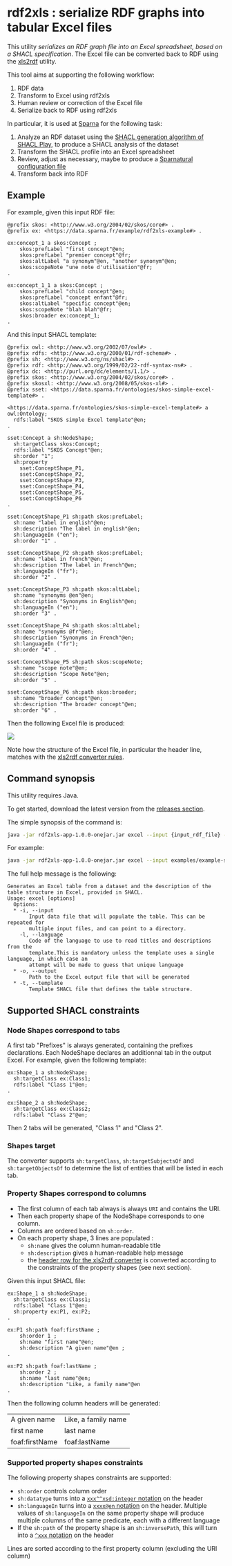 # rdf2xls : serialize RDF graphs into tabular Excel files


This utility _serializes an RDF graph file into an Excel spreadsheet, based on a SHACL specification_. The Excel file can be converted back to RDF using the [xls2rdf](https://xls2rdf.sparna.fr) utility.

This tool aims at supporting the following workflow:

1. RDF data
2. Transform to Excel using rdf2xls
3. Human review or correction of the Excel file
4. Serialize back to RDF using rdf2xls

In particular, it is used at [Sparna](https://sparna.fr) for the following task:

1. Analyze an RDF dataset using the [SHACL generation algorithm of SHACL Play](https://shacl-play.sparna.fr/play/generate#documentation), to produce a SHACL analysis of the dataset
2. Transform the SHACL profile into an Excel spreadsheet
3. Review, adjust as necessary, maybe to produce a [Sparnatural configuration file](https://docs.sparnatural.eu/SHACL-based-configuration.html)
4. Transform back into RDF


## Example

For example, given this input RDF file:

```turtle
@prefix skos: <http://www.w3.org/2004/02/skos/core#> .
@prefix ex: <https://data.sparna.fr/example/rdf2xls-example#> .

ex:concept_1 a skos:Concept ;
	skos:prefLabel "first concept"@en;
	skos:prefLabel "premier concept"@fr;
	skos:altLabel "a synonym"@en, "another synonym"@en;
	skos:scopeNote "une note d'utilisation"@fr;
.

ex:concept_1_1 a skos:Concept ;
	skos:prefLabel "child concept"@en;
	skos:prefLabel "concept enfant"@fr;
	skos:altLabel "specific concept"@en;
	skos:scopeNote "blah blah"@fr;
	skos:broader ex:concept_1;
.
```


And this input SHACL template:

```turtle
@prefix owl: <http://www.w3.org/2002/07/owl#> .
@prefix rdfs: <http://www.w3.org/2000/01/rdf-schema#> .
@prefix sh: <http://www.w3.org/ns/shacl#> .
@prefix rdf: <http://www.w3.org/1999/02/22-rdf-syntax-ns#> .
@prefix dc: <http://purl.org/dc/elements/1.1/> .
@prefix skos: <http://www.w3.org/2004/02/skos/core#> .
@prefix skosxl: <http://www.w3.org/2008/05/skos-xl#> .
@prefix sset: <https://data.sparna.fr/ontologies/skos-simple-excel-template#> .

<https://data.sparna.fr/ontologies/skos-simple-excel-template#> a owl:Ontology;
  rdfs:label "SKOS simple Excel template"@en;
.

sset:Concept a sh:NodeShape;
  sh:targetClass skos:Concept;
  rdfs:label "SKOS Concept"@en;
  sh:order "1";
  sh:property 
    sset:ConceptShape_P1,
    sset:ConceptShape_P2,
    sset:ConceptShape_P3,
    sset:ConceptShape_P4,
    sset:ConceptShape_P5,
    sset:ConceptShape_P6
.

sset:ConceptShape_P1 sh:path skos:prefLabel;
  sh:name "label in english"@en;
  sh:description "The label in english"@en;
  sh:languageIn ("en");
  sh:order "1" .

sset:ConceptShape_P2 sh:path skos:prefLabel;
  sh:name "label in french"@en;
  sh:description "The label in French"@en;
  sh:languageIn ("fr");
  sh:order "2" .

sset:ConceptShape_P3 sh:path skos:altLabel;
  sh:name "synonyms @en"@en;
  sh:description "Synonyms in English"@en;
  sh:languageIn ("en");
  sh:order "3" .

sset:ConceptShape_P4 sh:path skos:altLabel;
  sh:name "synonyms @fr"@en;
  sh:description "Synonyms in French"@en;
  sh:languageIn ("fr");
  sh:order "4" .

sset:ConceptShape_P5 sh:path skos:scopeNote;
  sh:name "scope note"@en;
  sh:description "Scope Note"@en;
  sh:order "5" .

sset:ConceptShape_P6 sh:path skos:broader;
  sh:name "broader concept"@en;
  sh:description "The broader concept"@en;
  sh:order "6" .
```

Then the following Excel file is produced:

![](https://raw.githubusercontent.com/sparna-git/rdf2xls/refs/heads/main/examples/example-skos.png)

Note how the structure of the Excel file, in particular the header line, matches with the [xls2rdf converter rules](https://xls2rdf.sparna.fr/rest/doc.html).


## Command synopsis

This utility requires Java.

To get started, download the latest version from the [releases section](https://github.com/sparna-git/rdf2xls/releases).

The simple synopsis of the command is:

```sh
java -jar rdf2xls-app-1.0.0-onejar.jar excel --input {input_rdf_file} --template {shacl_template_file} --output {output_file.xls}
```

For example:

```sh
java -jar rdf2xls-app-1.0.0-onejar.jar excel --input examples/example-skos.ttl --template examples/example-skos-template.ttl --output examples/example-skos.xls
```

The full help message is the following:

```
Generates an Excel table from a dataset and the description of the table structure in Excel, provided in SHACL.
Usage: excel [options]
  Options:
  * -i, --input
       Input data file that will populate the table. This can be repeated for
       multiple input files, and can point to a directory.
    -l, --language
       Code of the language to use to read titles and descriptions from the
       template.This is mandatory unless the template uses a single language, in which case an
       attempt will be made to guess that unique language
  * -o, --output
       Path to the Excel output file that will be generated
  * -t, --template
       Template SHACL file that defines the table structure.
```

## Supported SHACL constraints

### Node Shapes correspond to tabs

A first tab "Prefixes" is always generated, containing the prefixes declarations.
Each NodeShape declares an additionnal tab in the output Excel. For example, given the following template:

```turtle
ex:Shape_1 a sh:NodeShape;
  sh:targetClass ex:Class1;
  rdfs:label "Class 1"@en;
.

ex:Shape_2 a sh:NodeShape;
  sh:targetClass ex:Class2;
  rdfs:label "Class 2"@en;
```

Then 2 tabs will be generated, "Class 1" and "Class 2".

### Shapes target

The converter supports `sh:targetClass`, `sh:targetSubjectsOf` and `sh:targetObjectsOf` to determine the list of entities that will be listed in each tab.


### Property Shapes correspond to columns

- The first column of each tab always is always `URI` and contains the URI.
- Then each property shape of the NodeShape corresponds to one column.
- Columns are ordered based on `sh:order`.
- On each property shape, 3 lines are populated :
	- `sh:name` gives the column human-readable title
	- `sh:description` gives a human-readable help message
	- the [header row for the xls2rdf converter](https://xls2rdf.sparna.fr/rest/doc.html#sheet-body-processing) is converted according to the constraints of the property shapes (see next section).

Given this input SHACL file:

```turtle
ex:Shape_1 a sh:NodeShape;
  sh:targetClass ex:Class1;
  rdfs:label "Class 1"@en;
  sh:property ex:P1, ex:P2;
.

ex:P1 sh:path foaf:firstName ;
	sh:order 1 ;
	sh:name "first name"@en;
	sh:description "A given name"@en ;
.

ex:P2 sh:path foaf:lastName ;
	sh:order 2 ;
	sh:name "last name"@en;
	sh:description "Like, a family name"@en
.
```

Then the following column headers will be generated:

|            |                   |
|------------|-------------------|
|A given name|Like, a family name|
|first name  | last name         |
|foaf:firstName|foaf:lastName|

### Supported property shapes constraints

The following property shapes constraints are supported:
- `sh:order` controls column order
- `sh:datatype` turns into a [`xxx^^xsd:integer` notation](https://xls2rdf.sparna.fr/rest/doc.html#generating-values-with-datatypes) on the header
- `sh:languageIn` turns into a [`xxxx@en` notation](https://xls2rdf.sparna.fr/rest/doc.html#generating-multilingual-values) on the header. Multiple values of `sh:languageIn` on the same property shape will produce multiple columns of the same predicate, each with a different language
- If the `sh:path` of the property shape is an `sh:inversePath`, this will turn into a [`^xxx` notation](https://xls2rdf.sparna.fr/rest/doc.html#generating-skos-collection-with-object-to-subject-columns) on the header

Lines are sorted according to the first property column (excluding the URI column)
